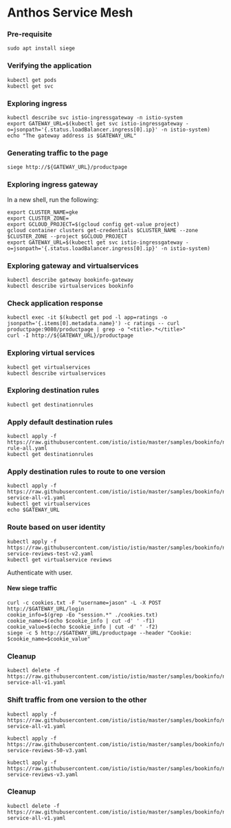 # Anthos Service Mesh

### Pre-requisite
```
sudo apt install siege
```

### Verifying the application
```
kubectl get pods
kubectl get svc
```

### Exploring ingress
```
kubectl describe svc istio-ingressgateway -n istio-system
export GATEWAY_URL=$(kubectl get svc istio-ingressgateway -o=jsonpath='{.status.loadBalancer.ingress[0].ip}' -n istio-system)
echo "The gateway address is $GATEWAY_URL"
```

### Generating traffic to the page
```
siege http://${GATEWAY_URL}/productpage
```

### Exploring ingress gateway
In a new shell, run the following:
```
export CLUSTER_NAME=gke
export CLUSTER_ZONE=
export GCLOUD_PROJECT=$(gcloud config get-value project)
gcloud container clusters get-credentials $CLUSTER_NAME --zone $CLUSTER_ZONE --project $GCLOUD_PROJECT
export GATEWAY_URL=$(kubectl get svc istio-ingressgateway -o=jsonpath='{.status.loadBalancer.ingress[0].ip}' -n istio-system)
```

### Exploring gateway and virtualservices
```
kubectl describe gateway bookinfo-gateway
kubectl describe virtualservices bookinfo
```

### Check application response
```
kubectl exec -it $(kubectl get pod -l app=ratings -o jsonpath='{.items[0].metadata.name}') -c ratings -- curl productpage:9080/productpage | grep -o "<title>.*</title>"
curl -I http://${GATEWAY_URL}/productpage
```

### Exploring virtual services
```
kubectl get virtualservices
kubectl describe virtualservices
```

### Exploring destination rules
```
kubectl get destinationrules
```

### Apply default destination rules
```
kubectl apply -f https://raw.githubusercontent.com/istio/istio/master/samples/bookinfo/networking/destination-rule-all.yaml
kubectl get destinationrules
```

### Apply destination rules to route to one version
```
kubectl apply -f https://raw.githubusercontent.com/istio/istio/master/samples/bookinfo/networking/virtual-service-all-v1.yaml
kubectl get virtualservices
echo $GATEWAY_URL
```

### Route based on user identity 
```
kubectl apply -f https://raw.githubusercontent.com/istio/istio/master/samples/bookinfo/networking/virtual-service-reviews-test-v2.yaml
kubectl get virtualservice reviews
```
Authenticate with user.

#### New siege traffic
```
curl -c cookies.txt -F "username=jason" -L -X POST http://$GATEWAY_URL/login
cookie_info=$(grep -Eo "session.*" ./cookies.txt)
cookie_name=$(echo $cookie_info | cut -d' ' -f1)
cookie_value=$(echo $cookie_info | cut -d' ' -f2)
siege -c 5 http://$GATEWAY_URL/productpage --header "Cookie: $cookie_name=$cookie_value"
```

### Cleanup
```
kubectl delete -f https://raw.githubusercontent.com/istio/istio/master/samples/bookinfo/networking/virtual-service-all-v1.yaml
```
### Shift traffic from one version to the other
```
kubectl apply -f https://raw.githubusercontent.com/istio/istio/master/samples/bookinfo/networking/virtual-service-all-v1.yaml

kubectl apply -f https://raw.githubusercontent.com/istio/istio/master/samples/bookinfo/networking/virtual-service-reviews-50-v3.yaml

kubectl apply -f https://raw.githubusercontent.com/istio/istio/master/samples/bookinfo/networking/virtual-service-reviews-v3.yaml
```

### Cleanup
```
kubectl delete -f https://raw.githubusercontent.com/istio/istio/master/samples/bookinfo/networking/virtual-service-all-v1.yaml
```

